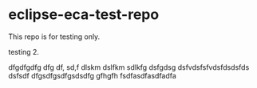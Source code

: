 # eclipse-eca-test-repo
This repo is for testing only.

testing 2.


dfgdfgdfg
 dfg df, sd,f dlskm dslfkm sdlkfg dsfgdsg
dsfvdsfsfvdsfdsdsfds
dsfsdf
dfgsdfgsdfgsdsdfg
gfhgfh
fsdfasdfasdfadfa
